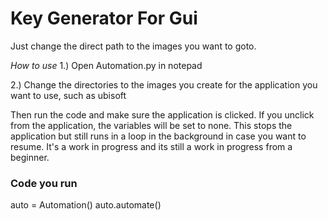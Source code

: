 # Key Generator For Gui
Just change the direct path to the images you want to goto.


*How to use*
1.) Open Automation.py in notepad

2.) Change the directories to the images you create
for the application you want to use, such as ubisoft

Then run the code and make sure the application is clicked.
If you unclick from the application, the variables will be set to none.
This stops the application but still runs in a loop in the background in case you want to resume.
It's a work in progress and its still a work in progress from a beginner.

### Code you run ###
auto = Automation()
auto.automate()
